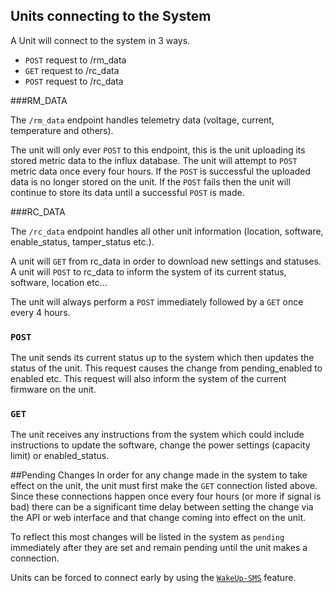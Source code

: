 ## Units connecting to the System

A Unit will connect to the system in 3 ways.

* `POST` request to /rm_data
* `GET` request to /rc_data
* `POST` request to /rc_data

###RM_DATA

The `/rm_data` endpoint handles telemetry data (voltage, current, temperature and others).

The unit will only ever `POST` to this endpoint, this is the unit uploading its stored metric data to the influx database.
The unit will attempt to `POST` metric data once every four hours. If the `POST` is successful the uploaded data is no longer stored on the unit. If the `POST` fails then the unit will continue to store its data until a successful `POST` is made.

###RC_DATA

The `/rc_data` endpoint handles all other unit information (location, software, enable_status, tamper_status etc.).

A unit will `GET` from rc_data in order to download new settings and statuses. A unit will `POST` to rc_data to inform the system of its current status, software, location etc...

The unit will always perform a `POST` immediately followed by a `GET` once every 4 hours.

### `POST`
The unit sends its current status up to the system which then updates the status of the unit. This request causes the change from pending_enabled to enabled etc. This request will also inform the system of the current firmware on the unit.

### `GET`
The unit receives any instructions from the system which could include instructions to update the software, change the power settings (capacity limit) or enabled_status.

##Pending Changes
In order for any change made in the system to take effect on the unit, the unit must first make the `GET` connection listed above.
Since these connections happen once every four hours (or more if signal is bad)  there can be a significant time delay between setting the change via the API or web interface and that change coming into effect on the unit.

To reflect this most changes will be listed in the system as `pending` immediately after they are set and remain pending until the unit makes a connection.

Units can be forced to connect early by using the <a href="/#products-lt-imei-gt-send_wakeup">`WakeUp-SMS`</a> feature.
